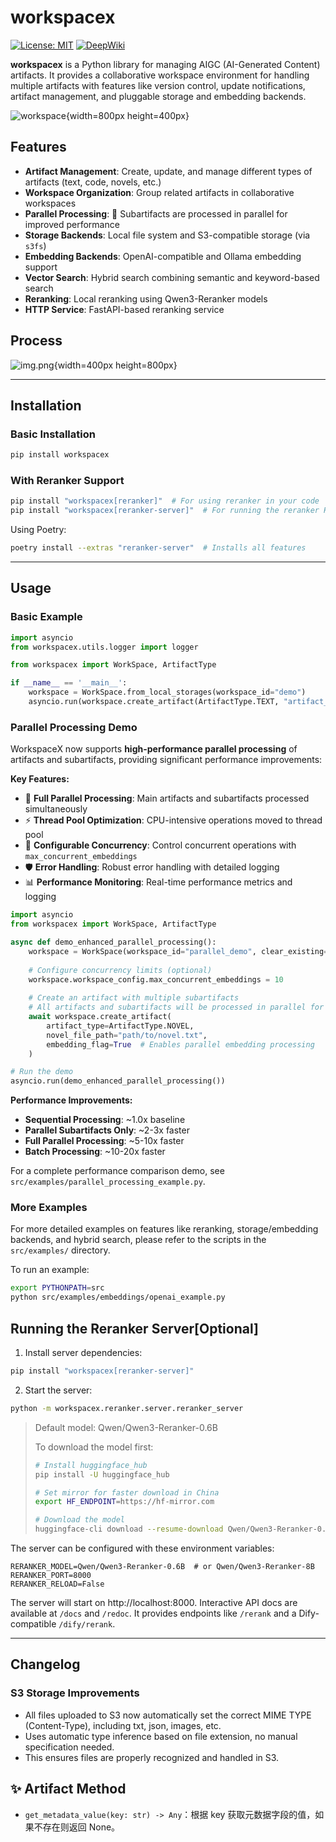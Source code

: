 # workspacex

[![License: MIT](https://img.shields.io/badge/License-MIT-yellow.svg)](https://opensource.org/licenses/MIT)
[![DeepWiki](https://img.shields.io/badge/DeepWiki-Explore-blueviolet?logo=wikipedia&logoColor=white)](https://deepwiki.com/wuhulala/workspacex)



**workspacex** is a Python library for managing AIGC (AI-Generated Content) artifacts. It provides a collaborative workspace environment for handling multiple artifacts with features like version control, update notifications, artifact management, and pluggable storage and embedding backends.

![workspace](./asserts/workspace.png){width=800px height=400px}
## Features

- **Artifact Management**: Create, update, and manage different types of artifacts (text, code, novels, etc.)
- **Workspace Organization**: Group related artifacts in collaborative workspaces
- **Parallel Processing**: 🚀 Subartifacts are processed in parallel for improved performance
- **Storage Backends**: Local file system and S3-compatible storage (via `s3fs`)
- **Embedding Backends**: OpenAI-compatible and Ollama embedding support
- **Vector Search**: Hybrid search combining semantic and keyword-based search
- **Reranking**: Local reranking using Qwen3-Reranker models
- **HTTP Service**: FastAPI-based reranking service

## Process

![img.png](./asserts/pipeline.png){width=400px height=800px}

---

## Installation

### Basic Installation
```bash
pip install workspacex
```

### With Reranker Support
```bash
pip install "workspacex[reranker]"  # For using reranker in your code
pip install "workspacex[reranker-server]"  # For running the reranker HTTP service
```

Using Poetry:
```bash
poetry install --extras "reranker-server"  # Installs all features
```

---

## Usage

### Basic Example

```python
import asyncio
from workspacex.utils.logger import logger

from workspacex import WorkSpace, ArtifactType

if __name__ == '__main__':
    workspace = WorkSpace.from_local_storages(workspace_id="demo")
    asyncio.run(workspace.create_artifact(ArtifactType.TEXT, "artifact_001"))
```

### Parallel Processing Demo

WorkspaceX now supports **high-performance parallel processing** of artifacts and subartifacts, providing significant performance improvements:

**Key Features:**
- 🚀 **Full Parallel Processing**: Main artifacts and subartifacts processed simultaneously
- ⚡ **Thread Pool Optimization**: CPU-intensive operations moved to thread pool
- 🎯 **Configurable Concurrency**: Control concurrent operations with `max_concurrent_embeddings`
- 🛡️ **Error Handling**: Robust error handling with detailed logging
- 📊 **Performance Monitoring**: Real-time performance metrics and logging

```python
import asyncio
from workspacex import WorkSpace, ArtifactType

async def demo_enhanced_parallel_processing():
    workspace = WorkSpace(workspace_id="parallel_demo", clear_existing=True)
    
    # Configure concurrency limits (optional)
    workspace.workspace_config.max_concurrent_embeddings = 10
    
    # Create an artifact with multiple subartifacts
    # All artifacts and subartifacts will be processed in parallel for maximum performance
    await workspace.create_artifact(
        artifact_type=ArtifactType.NOVEL,
        novel_file_path="path/to/novel.txt",
        embedding_flag=True  # Enables parallel embedding processing
    )

# Run the demo
asyncio.run(demo_enhanced_parallel_processing())
```

**Performance Improvements:**
- **Sequential Processing**: ~1.0x baseline
- **Parallel Subartifacts Only**: ~2-3x faster
- **Full Parallel Processing**: ~5-10x faster
- **Batch Processing**: ~10-20x faster

For a complete performance comparison demo, see `src/examples/parallel_processing_example.py`.

### More Examples

For more detailed examples on features like reranking, storage/embedding backends, and hybrid search, please refer to the scripts in the `src/examples/` directory.

To run an example:
```bash
export PYTHONPATH=src
python src/examples/embeddings/openai_example.py
```


## Running the Reranker Server[Optional]

1. Install server dependencies:
```bash
pip install "workspacex[reranker-server]"
```

2. Start the server:
```bash
python -m workspacex.reranker.server.reranker_server
```

> Default model: Qwen/Qwen3-Reranker-0.6B
> 
> To download the model first:
> ```bash
> # Install huggingface_hub
> pip install -U huggingface_hub
> 
> # Set mirror for faster download in China
> export HF_ENDPOINT=https://hf-mirror.com
> 
> # Download the model
> huggingface-cli download --resume-download Qwen/Qwen3-Reranker-0.6B --local-dir Qwen/Qwen3-Reranker-0.6B
> ```

The server can be configured with these environment variables:
```
RERANKER_MODEL=Qwen/Qwen3-Reranker-0.6B  # or Qwen/Qwen3-Reranker-8B
RERANKER_PORT=8000
RERANKER_RELOAD=False
```

The server will start on http://localhost:8000. Interactive API docs are available at `/docs` and `/redoc`. It provides endpoints like `/rerank` and a Dify-compatible `/dify/rerank`.

---

## Changelog

### S3 Storage Improvements
- All files uploaded to S3 now automatically set the correct MIME TYPE (Content-Type), including txt, json, images, etc.
- Uses automatic type inference based on file extension, no manual specification needed.
- This ensures files are properly recognized and handled in S3.

## ✨ Artifact Method

- `get_metadata_value(key: str) -> Any`：根据 key 获取元数据字段的值，如果不存在则返回 None。
